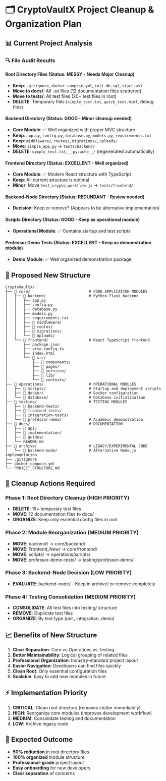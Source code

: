 # 🗂️ CryptoVaultX Project Cleanup & Organization Plan

## 📊 Current Project Analysis

### 🔍 File Audit Results

#### Root Directory Files (Status: MESSY - Needs Major Cleanup)
- **Keep**: `.gitignore`, `docker-compose.yml`, `init-db.sql`, `start.ps1`
- **Move to docs/**: All `.md` files (12 documentation files scattered)
- **Move to tests/**: All test files (20+ test files in root)
- **DELETE**: Temporary files (`simple_test.txt`, `quick_test.html`, debug files)

#### Backend Directory (Status: GOOD - Minor cleanup needed)
- **Core Module**: ✅ Well organized with proper MVC structure
- **Keep**: `app.py`, `config.py`, `database.py`, `models.py`, `requirements.txt`
- **Keep**: `middleware/`, `routes/`, `migrations/`, `uploads/`
- **Move**: `simple_app.py` → `tests/backend/`
- **DELETE**: `simple_test.txt`, `__pycache__/` (regenerated automatically)

#### Frontend Directory (Status: EXCELLENT - Well organized)
- **Core Module**: ✅ Modern React structure with TypeScript
- **Keep**: All current structure is optimal
- **Minor**: Move `test_crypto_workflow.js` → `tests/frontend/`

#### Backend-Node Directory (Status: REDUNDANT - Review needed)
- **Decision**: Keep or remove? (Appears to be alternative implementation)

#### Scripts Directory (Status: GOOD - Keep as operational module)
- **Operational Module**: ✅ Contains startup and test scripts

#### Professor Demo Tests (Status: EXCELLENT - Keep as demonstration module)
- **Demo Module**: ✅ Well organized demonstration package

## 🎯 Proposed New Structure

```
CryptoVaultX/
├── 📁 core/                          # CORE APPLICATION MODULES
│   ├── 📁 backend/                   # Python Flask backend
│   │   ├── app.py
│   │   ├── config.py
│   │   ├── database.py
│   │   ├── models.py
│   │   ├── requirements.txt
│   │   ├── 📁 middleware/
│   │   ├── 📁 routes/
│   │   ├── 📁 migrations/
│   │   └── 📁 uploads/
│   └── 📁 frontend/                  # React TypeScript frontend
│       ├── package.json
│       ├── vite.config.ts
│       ├── index.html
│       └── 📁 src/
│           ├── 📁 components/
│           ├── 📁 pages/
│           ├── 📁 services/
│           ├── 📁 lib/
│           └── 📁 contexts/
├── 📁 operations/                    # OPERATIONAL MODULES
│   ├── 📁 scripts/                   # Startup and deployment scripts
│   ├── 📁 docker/                    # Docker configuration
│   └── 📁 database/                  # Database initialization
├── 📁 testing/                       # TESTING MODULES
│   ├── 📁 backend-tests/
│   ├── 📁 frontend-tests/
│   ├── 📁 integration-tests/
│   └── 📁 professor-demo/            # Academic demonstration
├── 📁 docs/                          # DOCUMENTATION
│   ├── 📁 api/
│   ├── 📁 implementation/
│   ├── 📁 guides/
│   └── README.md
├── 📁 archive/                       # LEGACY/EXPERIMENTAL CODE
│   └── 📁 backend-node/              # Alternative Node.js implementation
├── .gitignore
├── docker-compose.yml
└── PROJECT_STRUCTURE.md
```

## 🧹 Cleanup Actions Required

### Phase 1: Root Directory Cleanup (HIGH PRIORITY)
- **DELETE**: 15+ temporary test files
- **MOVE**: 12 documentation files to docs/
- **ORGANIZE**: Keep only essential config files in root

### Phase 2: Module Reorganization (MEDIUM PRIORITY)
- **MOVE**: backend/ → core/backend/
- **MOVE**: Frontend_New/ → core/frontend/
- **MOVE**: scripts/ → operations/scripts/
- **MOVE**: professor-demo-tests/ → testing/professor-demo/

### Phase 3: Backend-Node Decision (LOW PRIORITY)
- **EVALUATE**: backend-node/ - Keep in archive/ or remove completely

### Phase 4: Testing Consolidation (MEDIUM PRIORITY)
- **CONSOLIDATE**: All test files into testing/ structure
- **REMOVE**: Duplicate test files
- **ORGANIZE**: By test type (unit, integration, demo)

## 📈 Benefits of New Structure

1. **Clear Separation**: Core vs Operations vs Testing
2. **Better Maintainability**: Logical grouping of related files
3. **Professional Organization**: Industry-standard project layout
4. **Easier Navigation**: Developers can find files quickly
5. **Clean Root**: Only essential configuration files
6. **Scalable**: Easy to add new modules in future

## ⚡ Implementation Priority

1. **CRITICAL**: Clean root directory (removes clutter immediately)
2. **HIGH**: Reorganize core modules (improves development workflow)
3. **MEDIUM**: Consolidate testing and documentation
4. **LOW**: Archive legacy code

## 🎯 Expected Outcome

- **50% reduction** in root directory files
- **100% organized** module structure
- **Professional-grade** project layout
- **Easy onboarding** for new developers
- **Clear separation** of concerns